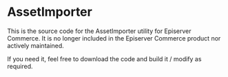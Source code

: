 # AssetImporter

This is the source code for the AssetImporter utility for Episerver Commerce. It is no longer included in the Episerver Commerce product nor actively maintained. 

If you need it, feel free to download the code and build it / modify as required.

